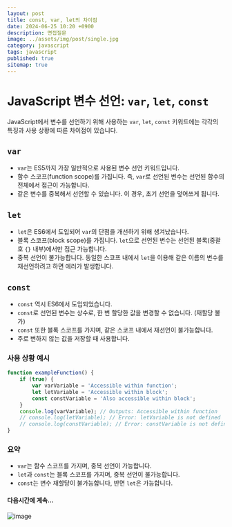 ```yaml
---
layout: post
title: const, var, let의 차이점
date: 2024-06-25 10:20 +0900
description: 면접질문
image: ../assets/img/post/single.jpg
category: javascript
tags: javascript 
published: true
sitemap: true
--- 
```


# JavaScript 변수 선언: `var`, `let`, `const`

JavaScript에서 변수를 선언하기 위해 사용하는 `var`, `let`, `const` 키워드에는 각각의 특징과 사용 상황에 따른 차이점이 있습니다.

## `var`
- `var`는 ES5까지 가장 일반적으로 사용된 변수 선언 키워드입니다.
- 함수 스코프(function scope)를 가집니다. 즉, `var`로 선언된 변수는 선언된 함수의 전체에서 접근이 가능합니다.
- 같은 변수를 중복해서 선언할 수 있습니다. 이 경우, 초기 선언을 덮어쓰게 됩니다.

## `let`
- `let`은 ES6에서 도입되어 `var`의 단점을 개선하기 위해 생겨났습니다.
- 블록 스코프(block scope)를 가집니다. `let`으로 선언된 변수는 선언된 블록(중괄호 `{}` 내부)에서만 접근 가능합니다.
- 중복 선언이 불가능합니다. 동일한 스코프 내에서 `let`을 이용해 같은 이름의 변수를 재선언하려고 하면 에러가 발생합니다.

## `const`
- `const` 역시 ES6에서 도입되었습니다.
- `const`로 선언된 변수는 상수로, 한 번 할당한 값을 변경할 수 없습니다. (재할당 불가)
- `const` 또한 블록 스코프를 가지며, 같은 스코프 내에서 재선언이 불가능합니다.
- 주로 변하지 않는 값을 저장할 때 사용합니다.

### 사용 상황 예시
```javascript
function exampleFunction() {
    if (true) {
        var varVariable = 'Accessible within function';
        let letVariable = 'Accessible within block';
        const constVariable = 'Also accessible within block';
    }
    console.log(varVariable); // Outputs: Accessible within function
    // console.log(letVariable); // Error: letVariable is not defined
    // console.log(constVariable); // Error: constVariable is not defined
}
```

### 요약
- `var`는 함수 스코프를 가지며, 중복 선언이 가능합니다.
- `let`과 `const`는 블록 스코프를 가지며, 중복 선언이 불가능합니다.
- `const`는 변수 재할당이 불가능합니다, 반면 `let`은 가능합니다.

#### 다음시간에 계속...
![image](https://github.com/nicejmp1/nicejmp1.github.io/assets/163364733/90a41f22-19d3-4d17-b649-016d5880fa98)

